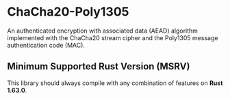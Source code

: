 # ChaCha20-Poly1305

An authenticated encryption with associated data (AEAD) algorithm implemented with the ChaCha20 stream cipher and the Poly1305 message authentication code (MAC).

## Minimum Supported Rust Version (MSRV)

This library should always compile with any combination of features on **Rust 1.63.0**.
